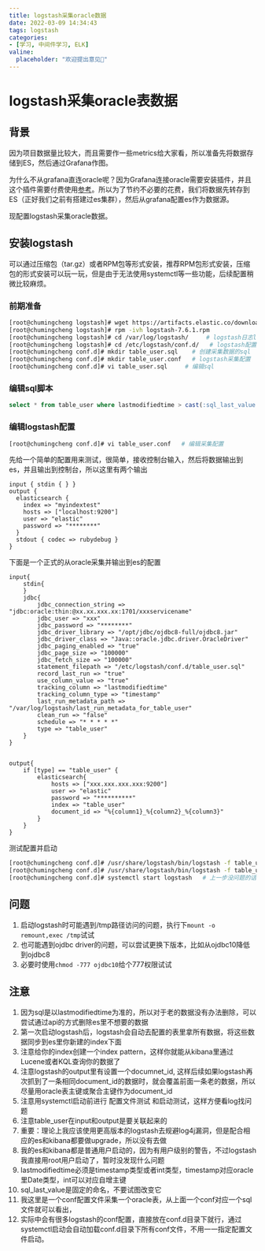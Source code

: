 ```yaml
---
title: logstash采集oracle数据
date: 2022-03-09 14:34:43
tags: logstash
categories:
- [学习, 中间件学习, ELK]
valine:
  placeholder: "欢迎提出意见💪"
---
```


# logstash采集oracle表数据

## 背景

因为项目数据量比较大，而且需要作一些metrics给大家看，所以准备先将数据存储到ES，然后通过Grafana作图。

为什么不从grafana直连oracle呢？因为Grafana连接oracle需要安装插件，并且这个插件需要付费使用[参考](https://grafana.com/grafana/plugins/grafana-oracle-datasource/?utm_source=grafana_add_ds)。所以为了节约不必要的花费，我们将数据先转存到ES（正好我们之前有搭建过es集群），然后从grafana配置es作为数据源。

现配置logstash采集oracle数据。

## 安装logstash

可以通过压缩包（tar.gz）或者RPM包等形式安装，推荐RPM包形式安装，压缩包的形式安装可以玩一玩，但是由于无法使用systemctl等一些功能，后续配置稍微比较麻烦。

### 前期准备

```bash
[root@chumingcheng logstash]# wget https://artifacts.elastic.co/downloads/logstash/logstash-7.6.1.rpm
[root@chumingcheng logstash]# rpm -ivh logstash-7.6.1.rpm
[root@chumingcheng logstash]# cd /var/log/logstash/     # logstash日志log目录
[root@chumingcheng logstash]# cd /etc/logstash/conf.d/   # logstash配置文件目录
[root@chumingcheng conf.d]# mkdir table_user.sql    # 创建采集数据的sql
[root@chumingcheng conf.d]# mkdir table_user.conf   # logstash采集配置
[root@chumingcheng conf.d]# vi table_user.sql     # 编辑sql
```

### 编辑sql脚本

```sql
select * from table_user where lastmodifiedtime > cast(:sql_last_value as date)
```

### 编辑logstash配置

```bash
[root@chumingcheng conf.d]# vi table_user.conf   # 编辑采集配置
```

先给一个简单的配置用来测试，很简单，接收控制台输入，然后将数据输出到es，并且输出到控制台，所以这里有两个输出

```
input { stdin { } }
output {
  elasticsearch {
    index => "myindextest"
    hosts => ["localhost:9200"]
    user => "elastic"
    password => "********"
  }
  stdout { codec => rubydebug }
}
```

下面是一个正式的从oracle采集并输出到es的配置

```
input{
    stdin{
    }
    jdbc{
        jdbc_connection_string => "jdbc:oracle:thin:@xx.xx.xxx.xx:1701/xxxservicename"
        jdbc_user => "xxx"
        jdbc_password => "********"
        jdbc_driver_library => "/opt/jdbc/ojdbc8-full/ojdbc8.jar"
        jdbc_driver_class => "Java::oracle.jdbc.driver.OracleDriver"
        jdbc_paging_enabled => "true"
        jdbc_page_size => "100000"
        jdbc_fetch_size => "100000"
        statement_filepath => "/etc/logstash/conf.d/table_user.sql"
        record_last_run => "true"
        use_column_value => "true"
        tracking_column => "lastmodifiedtime"
        tracking_column_type => "timestamp"
        last_run_metadata_path => "/var/log/logstash/last_run_metadata_for_table_user"
        clean_run => "false"
        schedule => "* * * * *"
        type => "table_user"
    }
}


output{
    if [type] == "table_user" {
        elasticsearch{
            hosts => ["xxx.xxx.xxx.xxx:9200"]
            user => "elastic"
            password => "**********"
            index => "table_user"
            document_id => "%{column1}_%{column2}_%{column3}"
        }
    }
}
```

测试配置并启动

```bash
[root@chumingcheng conf.d]# /usr/share/logstash/bin/logstash -f table_user.conf -t   # 测试配置
[root@chumingcheng conf.d]# /usr/share/logstash/bin/logstash -f table_user.conf   # 启动测试，看log调试
[root@chumingcheng conf.d]# systemctl start logstash   # 上一步没问题的话，执行这个命令后台启动
```

## 问题

1. 启动logstash时可能遇到/tmp路径访问的问题，执行下`mount -o remount,exec /tmp`试试
2. 也可能遇到ojdbc driver的问题，可以尝试更换下版本，比如从ojdbc10降低到ojdbc8
3. 必要时使用`chmod -777 ojdbc10`给个777权限试试


## 注意

1. 因为sql是以lastmodifiedtime为准的，所以对于老的数据没有办法删除，可以尝试通过api的方式删除es里不想要的数据
2. 第一次启动logstash后，logstash会自动去配置的表里拿所有数据，将这些数据同步到es里你新建的index下面
3. 注意给你的index创建一个index pattern，这样你就能从kibana里通过Lucene或者KQL查询你的数据了
4. 注意logstash的output里有设置一个documnet_id, 这样后续如果logstash再次抓到了一条相同document_id的数据时，就会覆盖前面一条老的数据，所以尽量用oracle表主键或聚合主键作为document_id
5. 注意用systemctl启动前进行 配置文件测试  和启动测试，这样方便看log找问题
6. 注意table_user在input和output是要关联起来的
7. 重要：理论上我应该使用更高版本的logstash去规避log4j漏洞，但是配合相应的es和kibana都要做upgrade，所以没有去做
8. 我的es和kibana都是普通用户启动的，因为有用户级别的警告，不过logstash我直接用root用户启动了，暂时没发现什么问题
9. lastmodifiedtime必须是timestamp类型或者int类型，timestamp对应oracle里Date类型，int可以对应自增主键
10. sql_last_value是固定的命名，不要试图改变它
11. 我这里是一个conf配置文件采集一个oracle表，从上面一个conf对应一个sql文件就可以看出，
12. 实际中会有很多logstash的conf配置，直接放在conf.d目录下就行，通过systemctl启动会自动加载conf.d目录下所有conf文件，不用一一指定配置文件启动。
